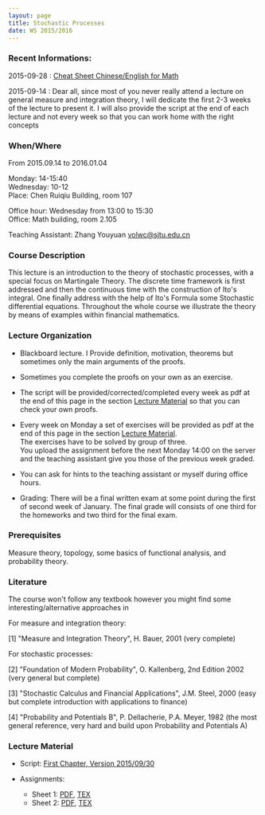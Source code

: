```yaml
---
layout: page
title: Stochastic Processes
date: WS 2015/2016
---
```


### Recent Informations:


2015-09-28
:   [Cheat Sheet Chinese/English for Math]({{site.url}}/math/2015/09/27/cheat-sheet-english/)

2015-09-14
:    Dear all, since most of you never really attend a lecture on general measure and integration theory, I will dedicate the first 2-3 weeks of the lecture to present it.
I will also provide the script at the end of each lecture and not every week so that you can work home with the right concepts


### When/Where

From 2015.09.14 to 2016.01.04

Monday: 14-15:40  
Wednesday: 10-12  
Place: Chen Ruiqiu Building, room 107  

Office hour: Wednesday from 13:00 to 15:30  
Office: Math building, room 2.105

Teaching Assistant: Zhang Youyuan <volwc@sjtu.edu.cn>

### Course Description

This lecture is an introduction to the theory of stochastic processes, with a special focus on Martingale Theory.
The discrete time framework is first addressed and then the continuous time with the construction of Ito's integral.
One finally address with the help of Ito's Formula some Stochastic differential equations.
Throughout the whole course we illustrate the theory by means of examples within financial mathematics.


### Lecture Organization

* Blackboard lecture. I Provide definition, motivation, theorems but sometimes only the main arguments of the proofs.
* Sometimes you complete the proofs on your own as an exercise.
* The script will be provided/corrected/completed every week as pdf at the end of this page in the section [Lecture Material](#lecture-material) so that you can check your own proofs.
* Every week on Monday a set of exercises will be provided as pdf at the end of this page in the section [Lecture Material](#lecture-material).  
The exercises have to be solved by group of three.  
You upload the assignment before the next Monday 14:00 on the server and the teaching assistant give you those of the previous week graded.  
* You can ask for hints to the teaching assistant or myself during office hours.

* Grading: There will be a final written exam at some point during the first of second week of January.
The final grade will consists of one third for the homeworks and two third for the final exam.

### Prerequisites

Measure theory, topology, some basics of functional analysis, and probability theory.

### Literature

The course won't follow any textbook however you might find some interesting/alternative approaches in

For measure and integration theory:

[1] "Measure and Integration Theory", H. Bauer, 2001 (very complete)

For stochastic processes:

[2] "Foundation of Modern Probability", O. Kallenberg, 2nd Edition 2002 (very general but complete)

[3] "Stochastic Calculus and Financial Applications", J.M. Steel, 2000 (easy but complete introduction with applications to finance)

[4] "Probability and Potentials B", P. Dellacherie, P.A. Meyer, 1982 (the most general reference, very hard and build upon Probability and Potentials A) 


### Lecture Material

* Script: [First Chapter, Version 2015/09/30]({{site.url}}/downloads/WS2015/StochProcess/Stochastic_Processes_0930_chap01.pdf)

* Assignments:
    * Sheet 1: [PDF]({{site.url}}/downloads/WS2015/StochProcess/Assignements/SP_HW01.pdf), [TEX]({{site.url}}/downloads/WS2015/StochProcess/Assignements/SP_HW01.tex)
    * Sheet 2: [PDF]({{site.url}}/downloads/WS2015/StochProcess/Assignements/SP_HW02.pdf), [TEX]({{site.url}}/downloads/WS2015/StochProcess/Assignements/SP_HW02.tex)
